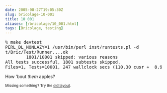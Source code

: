 ```yaml
--- 
date: 2005-08-27T19:05:30Z
slug: bricolage-10-001
title: 10_001
aliases: [/bricolage/10_001.html]
tags: [Bricolage, testing]
---
```


<pre>
% make devtest
PERL_DL_NONLAZY=1 /usr/bin/perl inst/runtests.pl -d
t/Bric/Test/Runner....ok                                                     
        1801/10001 skipped: various reasons
All tests successful, 1801 subtests skipped.
Files=1, Tests=10001, 247 wallclock secs (110.30 cusr +  8.90 csys = 119.20 CPU)
</pre>

<p>How 'bout <em>them</em> apples?</p>

<p class="past"><small>Missing something? Try the <a rel="nofollow" href="http://past.justatheory.com/bricolage/10_001.html">old layout</a>.</small></p>


